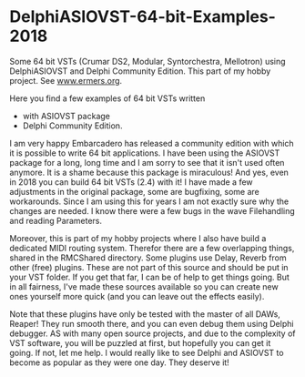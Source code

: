 # DelphiASIOVST-64-bit-Examples-2018
Some 64 bit VSTs (Crumar DS2, Modular, Syntorchestra, Mellotron) using  DelphiASIOVST and Delphi Community Edition.
This part of my hobby project. See www.ermers.org.

Here you find a few examples of 64 bit VSTs written
- with ASIOVST package
- Delphi Community Edition.

I am very happy Embarcadero has released a community edition with which it is possible to write 64 bit applications.
I have been using the ASIOVST package for a long, long time and I am sorry to see that it isn't used often anymore.
It is a shame because this package is miraculous! And yes, even in 2018 you can build 64 bit VSTs (2.4) with it!
I have made a few adjustments in the original package, some are bugfixing, some are workarounds.
Since I am using this for years I am not exactly sure why the changes are needed. I know there were a few bugs
in the wave Filehandling and reading Parameters. 

Moreover, this is part of my hobby projects where I also have build a dedicated MIDI routing system. 
Therefor there are a few overlapping things, shared in the RMCShared directory. 
Some plugins use Delay, Reverb from other (free) plugins. These are not part of this source and should be put
in your VST folder. If you get that far, I can be of help to get things going.
But in all fairness, I've made these sources available so you can create new ones yourself more quick (and you
can leave out the effects easily). 

Note that these plugins have only be tested with the master of all DAWs, Reaper! 
They run smooth there, and you can even debug them using Delphi debugger. 
AS with many open source projects, and due to the complexity of VST software, you will be puzzled at first,
but hopefully you can get it going. If not, let me help. I would really like to see Delphi and ASIOVST to 
become as popular as they were one day. They deserve it!
 

